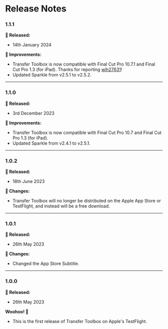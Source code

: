 # Release Notes

### 1.1.1

**🎉 Released:**
- 14th January 2024

**🔨 Improvements:**
- Transfer Toolbox is now compatible with Final Cut Pro 10.7.1 and Final Cut Pro 1.3 (for iPad). Thanks for reporting [wih27631](https://github.com/wih27631)!
- Updated Sparkle from v2.5.1 to v2.5.2.

---

### 1.1.0

**🎉 Released:**
- 3rd December 2023

**🔨 Improvements:**
- Transfer Toolbox is now compatible with Final Cut Pro 10.7 and Final Cut Pro 1.3 (for iPad).
- Updated Sparkle from v2.4.1 to v2.5.1.

---

### 1.0.2

**🎉 Released:**
- 18th June 2023

**📝 Changes:**
- Transfer Toolbox will no longer be distributed on the Apple App Store or TestFlight, and instead will be a free download.

---

### 1.0.1

**🎉 Released:**
- 26th May 2023

**📝 Changes:**
- Changed the App Store Subtitle.

---

### 1.0.0

**🎉 Released:**
- 26th May 2023

**Woohoo! 🎉**
- This is the first release of Transfer Toolbox on Apple's TestFlight.